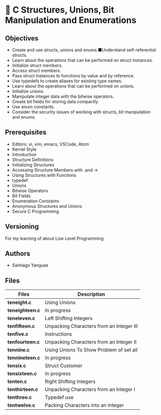 # :book: C Structures, Unions, Bit Manipulation and Enumerations

## Objectives

- Create and use structs, unions and enums.■Understand self-referential structs.
- Learn about the operations that can be performed on struct instances.
- Initialize struct members.
- Access struct members.
- Pass struct instances to functions by value and by reference.
- Use typedefs to create aliases for existing type names.
- Learn about the operations that can be performed on unions.
- Initialize unions.
- Manipulate integer data with the bitwise operators.
- Create bit fields for storing data compactly.
- Use enum constants.
- Consider the security issues of working with structs, bit manipulation and enums.

## Prerequisites

- Editors: vi, vim, emacs, VSCode, Atom
- Kernel Style
- Introduction
- Structure Definitions
- Initializing Structures
- Accessing Structure Members with .and ->
- Using Structures with Functions
- typedef
- Unions
- Bitwise Operators
- Bit Fields
- Enumeration Constants
- Anonymous Structures and Unions
- Secure C Programming

## Versioning

For my learning of about Low Level Programming

## Authors

- Santiago Yanguas

## Files

| Files             | Description                              |
| ----------------- | ---------------------------------------- |
| **teneight.c**    | Using Unions                             |
| **teneighteen.c** | In progress                              |
| **teneleven.c**   | Left Shifting Integers                   |
| **tenfifteen.c**  | Unpacking Characters from an Integer III |
| **tenfive.c**     | Instructions                             |
| **tenfourteen.c** | Unpacking Characters from an Integer II  |
| **tennine.c**     | Using Unions To Show Problem of set all  |
| **tennineteen.c** | In progress                              |
| **tensix.c**      | Struct Customer                          |
| **tensixteen.c**  | In progress                              |
| **tenten.c**      | Right Shifting Integers                  |
| **tenthirteen.c** | Unpacking Characters from an Integer I   |
| **tenthree.c**    | Typedef use                              |
| **tentwelve.c**   | Packing Characters into an Integer       |
